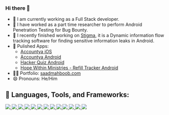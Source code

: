 ### Hi there 👋

- 🔭 I am currently working as a Full Stack developer.
- 🔭 I have worked as a part time researcher to perform Android Penetration Testing for Bug Bounty.
- 🔐 I recently finished working on <a href="https://github.com/fmresearchnovak/stigma" target="_blank">Stigma</a>, it is a Dynamic information flow tracking software for finding sensitive information leaks in Android.
- 📱 Pulished Apps:
    - <a href="https://apps.apple.com/us/app/accountya/id1517712561">Accountya iOS</a>
    - <a href="https://play.google.com/store/apps/details?id=com.fandm.saad.accountya">Accountya Android</a>
    - <a href="https://play.google.com/store/apps/details?id=com.fandm.saad.hackerquiz">Hacker Quiz Android</a>
    - <a href="https://play.google.com/store/apps/details?id=com.hopewithinministries.hopewithin">Hope Within Ministries - Refill Tracker Android</a>
- 👨‍💻 Portfolio: <a href="https://saadmahboob.com/" target="_blank">saadmahboob.com</a>
- 😄 Pronouns: He/Him

## 🚀 Languages, Tools, and Frameworks:

<p align="left"> 
    <a href="" target="_blank"> <img src="https://img.icons8.com/doodle/48/000000/android--v1.png"/> </a> 
    <a href="" target="_blank"> <img src="https://img.icons8.com/ios-filled/50/000000/ios-logo.png"/> </a> 
    <a href="" target="_blank"> <img src="https://img.icons8.com/color/48/000000/flutter.png"/> </a>
    <a href="" target="_blank"> <img src="https://img.icons8.com/color/48/c-plus-plus-logo.png"/> </a>     
    <a href="" target="_blank"> <img src="https://img.icons8.com/color/48/000000/python.png"/> </a> 
    <a href="" target="_blank"> <img src="https://img.icons8.com/color/48/000000/java.png"/> </a> 
    <a href="" target="_blank"> <img src="https://img.icons8.com/color/48/000000/django.png"/> </a>
    <a href="" target="_blank"> <img src="https://img.icons8.com/color/48/000000/react-native.png"/> </a>
    <a href="" target="_blank"> <img src="https://img.icons8.com/color/48/000000/html-5.png"/> </a> 
    <a href="" target="_blank"> <img src="https://img.icons8.com/color/48/000000/css3.png"/> </a> 
    <a href="" target="_blank"> <img src="https://img.icons8.com/color/48/000000/bootstrap.png"/> </a> 
    <a href="" target="_blank"> <img src="https://img.icons8.com/color/48/000000/nodejs.png"/> </a> 
    <a href="" target="_blank"> <img src="https://img.icons8.com/color/48/000000/firebase.png"/> </a> 
</p>

<!-- [![React Badge](https://img.shields.io/badge/-React-61DBFB?style=for-the-badge&labelColor=black&logo=react&logoColor=61DBFB)](#)  [![Javascript Badge](https://img.shields.io/badge/-Javascript-F0DB4F?style=for-the-badge&labelColor=black&logo=javascript&logoColor=F0DB4F)](#) [![Typescript Badge](https://img.shields.io/badge/-Typescript-007acc?style=for-the-badge&labelColor=black&logo=typescript&logoColor=007acc)](#) [![Nodejs Badge](https://img.shields.io/badge/-Nodejs-3C873A?style=for-the-badge&labelColor=black&logo=node.js&logoColor=3C873A)](#) [![GraphQL Badge](https://img.shields.io/badge/-GraphQl-e535ab?style=for-the-badge&labelColor=black&logo=node.js&logoColor=e535ab)](#) -->
<!--<br/>
